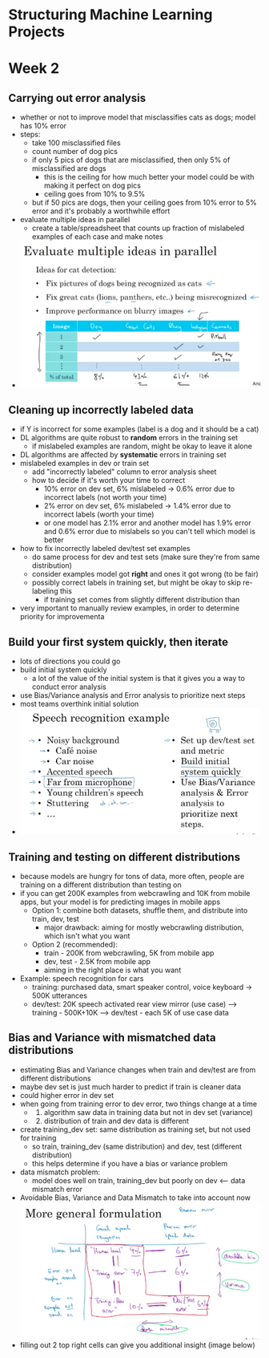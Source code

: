 # Structuring Machine Learning Projects
# Week 2

## Carrying out error analysis

- whether or not to improve model that misclassifies cats as dogs; model has 10% error
- steps:
  - take 100 misclassified files
  - count number of dog pics
  - if only 5 pics of dogs that are misclassified, then only 5% of misclassified are dogs
    - this is the ceiling for how much better your model could be with making it perfect on dog pics
    - ceiling goes from 10% to 9.5%
  - but if 50 pics are dogs, then your ceiling goes from 10% error to 5% error and it's probably a worthwhile effort
- evaluate multiple ideas in parallel
  - create a table/spreadsheet that counts up fraction of mislabeled examples of each case and make notes 
- ![img](https://github.com/chriseal/deep_learning_ai/blob/master/3_StructuringMachineLearningProjects/week2/3wk2_error_analysis_spreadsheet.png)

## Cleaning up incorrectly labeled data

- if Y is incorrect for some examples (label is a dog and it should be a cat)
- DL algorithms are quite robust to **random** errors in the training set
  - if mislabeled examples are random, might be okay to leave it alone
- DL algorithms are affected by **systematic** errors in training set
- mislabeled examples in dev or train set
  - add "incorrectly labeled" column to error analysis sheet
  - how to decide if it's worth your time to correct
    - 10% error on dev set, 6% mislabeled -> 0.6% error due to incorrect labels (not worth your time)
    - 2% error on dev set, 6% mislabeled -> 1.4% error due to incorrect labels (worth your time)
    - or one model has 2.1% error and another model has 1.9% error and 0.6% error due to mislabels so you can't tell which model is better
- how to fix incorrectly labeled dev/test set examples
  - do same process for dev and test sets (make sure they're from same distribution)
  - consider examples model got **right** and ones it got wrong (to be fair)
  - possibly correct labels in training set, but might be okay to skip re-labeling this
    - if training set comes from slightly different distribution than 
- very important to manually review examples, in order to determine priority for improvementa

## Build your first system quickly, then iterate

- lots of directions you could go
- build initial system quickly 
  - a lot of the value of the initial system is that it gives you a way to conduct error analysis
- use Bias/Variance analysis and Error analysis to prioritize next steps
- most teams overthink initial solution
- ![img](https://github.com/chriseal/deep_learning_ai/blob/master/3_StructuringMachineLearningProjects/week2/3wk2_speech_detection_error_analysis_example.png)

## Training and testing on different distributions

- because models are hungry for tons of data, more often, people are training on a different distribution than testing on
- if you can get 200K examples from webcrawling and 10K from mobile apps, but your model is for predicting images in mobile apps
  - Option 1: combine both datasets, shuffle them, and distribute into train, dev, test
    - major drawback: aiming for mostly webcrawling distribution, which isn't what you want
  - Option 2 (recommended):
    - train - 200K from webcrawling, 5K from mobile app
    - dev, test - 2.5K from mobile app
    - aiming in the right place is what you want
- Example: speech recognition for cars
  - training: purchased data, smart speaker control, voice keyboard -> 500K utterances
  - dev/test: 20K speech activated rear view mirror (use case)
  --> training - 500K+10K
  --> dev/test - each 5K of use case data
  
## Bias and Variance with mismatched data distributions

- estimating Bias and Variance changes when train and dev/test are from different distributions
- maybe dev set is just much harder to predict if train is cleaner data
- could higher error in dev set 
- when going from training error to dev error, two things change at a time
  - 1) algorithm saw data in training data but not in dev set (variance)
  - 2) distribution of train and dev data is different
- create training_dev set: same distribution as training set, but not used for training
  - so train, training_dev (same distribution) and dev, test (different distribution)
  - this helps determine if you have a bias or variance problem
- data mismatch problem:
  - model does well on train, training_dev but poorly on dev <-- data mismatch error
- Avoidable Bias, Variance and Data Mismatch to take into account now
![img](https://github.com/chriseal/deep_learning_ai/blob/master/3_StructuringMachineLearningProjects/week2/3wk2_bias_variance_mismatch_sheet.png)
- filling out 2 top right cells can give you additional insight (image below)

## 
